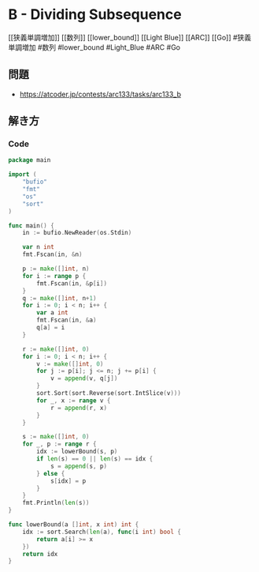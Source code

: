 # B - Dividing Subsequence
[[狭義単調増加]] [[数列]] [[lower_bound]] [[Light Blue]] [[ARC]] [[Go]]
#狭義単調増加 #数列 #lower_bound #Light_Blue #ARC #Go 

## 問題
- https://atcoder.jp/contests/arc133/tasks/arc133_b

## 解き方
### Code
```go
package main

import (
	"bufio"
	"fmt"
	"os"
	"sort"
)

func main() {
	in := bufio.NewReader(os.Stdin)

	var n int
	fmt.Fscan(in, &n)

	p := make([]int, n)
	for i := range p {
		fmt.Fscan(in, &p[i])
	}
	q := make([]int, n+1)
	for i := 0; i < n; i++ {
		var a int
		fmt.Fscan(in, &a)
		q[a] = i
	}

	r := make([]int, 0)
	for i := 0; i < n; i++ {
		v := make([]int, 0)
		for j := p[i]; j <= n; j += p[i] {
			v = append(v, q[j])
		}
		sort.Sort(sort.Reverse(sort.IntSlice(v)))
		for _, x := range v {
			r = append(r, x)
		}
	}

	s := make([]int, 0)
	for _, p := range r {
		idx := lowerBound(s, p)
		if len(s) == 0 || len(s) == idx {
			s = append(s, p)
		} else {
			s[idx] = p
		}
	}
	fmt.Println(len(s))
}

func lowerBound(a []int, x int) int {
	idx := sort.Search(len(a), func(i int) bool {
		return a[i] >= x
	})
	return idx
}
```